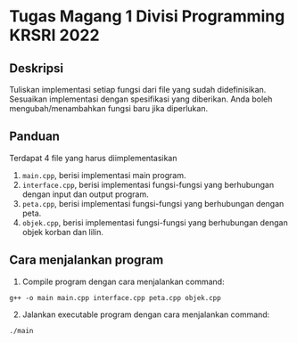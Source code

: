 # Tugas Magang 1 Divisi Programming KRSRI 2022

## Deskripsi

Tuliskan implementasi setiap fungsi dari file yang sudah didefinisikan. Sesuaikan implementasi dengan spesifikasi yang diberikan. Anda boleh mengubah/menambahkan fungsi baru jika diperlukan.

## Panduan

Terdapat 4 file yang harus diimplementasikan

1. `main.cpp`, berisi implementasi main program.
2. `interface.cpp`, berisi implementasi fungsi-fungsi yang berhubungan dengan input dan output program.
3. `peta.cpp`, berisi implementasi fungsi-fungsi yang berhubungan dengan peta.
4. `objek.cpp`, berisi implementasi fungsi-fungsi yang berhubungan dengan objek korban dan lilin.

## Cara menjalankan program

1. Compile program dengan cara menjalankan command:

```
g++ -o main main.cpp interface.cpp peta.cpp objek.cpp
```

2. Jalankan executable program dengan cara menjalankan command:

```
./main
```
